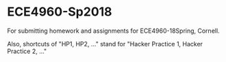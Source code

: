 # ECE4960-Sp2018


For submitting homework and assignments for ECE4960-18Spring, Cornell.

Also, shortcuts of "HP1, HP2, ..." stand for "Hacker Practice 1, Hacker Practice 2, ..."
